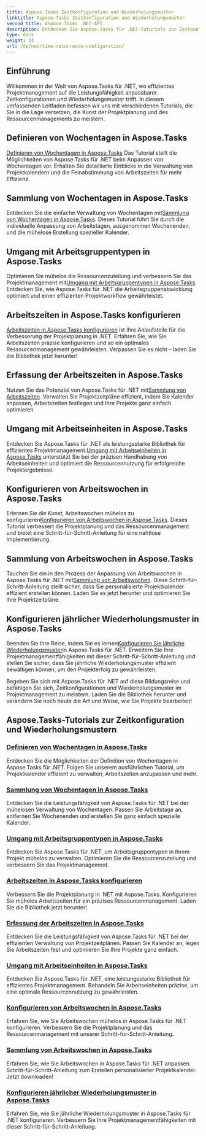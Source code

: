 ```yaml
---
title: Aspose.Tasks Zeitkonfiguration und Wiederholungsmuster
linktitle: Aspose.Tasks Zeitkonfiguration und Wiederholungsmuster
second_title: Aspose.Tasks .NET-API
description: Entdecken Sie Aspose.Tasks für .NET-Tutorials zur Zeitkonfiguration und zu Wiederholungsmustern. Verwalten Sie mühelos Kalender, passen Sie Arbeitszeiten an und optimieren Sie die Projektplanung.
type: docs
weight: 33
url: /de/net/time-recurrence-configuration/
---
```

## Einführung

Willkommen in der Welt von Aspose.Tasks für .NET, wo effizientes Projektmanagement auf die Leistungsfähigkeit anpassbarer Zeitkonfigurationen und Wiederholungsmuster trifft. In diesem umfassenden Leitfaden befassen wir uns mit verschiedenen Tutorials, die Sie in die Lage versetzen, die Kunst der Projektplanung und des Ressourcenmanagements zu meistern.

## Definieren von Wochentagen in Aspose.Tasks
[Definieren von Wochentagen in Aspose.Tasks](./defining-weekdays/) Das Tutorial stellt die Möglichkeiten von Aspose.Tasks für .NET beim Anpassen von Wochentagen vor. Erhalten Sie detaillierte Einblicke in die Verwaltung von Projektkalendern und die Feinabstimmung von Arbeitszeiten für mehr Effizienz.

## Sammlung von Wochentagen in Aspose.Tasks
Entdecken Sie die einfache Verwaltung von Wochentagen mit[Sammlung von Wochentagen in Aspose.Tasks](./weekday-collection/). Dieses Tutorial führt Sie durch die individuelle Anpassung von Arbeitstagen, ausgenommen Wochenenden, und die mühelose Erstellung spezieller Kalender.

## Umgang mit Arbeitsgruppentypen in Aspose.Tasks
 Optimieren Sie mühelos die Ressourcenzuteilung und verbessern Sie das Projektmanagement mit[Umgang mit Arbeitsgruppentypen in Aspose.Tasks](./workgroup-types/). Entdecken Sie, wie Aspose.Tasks für .NET die Arbeitsgruppenabwicklung optimiert und einen effizienten Projektworkflow gewährleistet.

## Arbeitszeiten in Aspose.Tasks konfigurieren
[Arbeitszeiten in Aspose.Tasks konfigurieren](./working-times/) ist Ihre Anlaufstelle für die Verbesserung der Projektplanung in .NET. Erfahren Sie, wie Sie Arbeitszeiten präzise konfigurieren und so ein optimales Ressourcenmanagement gewährleisten. Verpassen Sie es nicht – laden Sie die Bibliothek jetzt herunter!

## Erfassung der Arbeitszeiten in Aspose.Tasks
 Nutzen Sie das Potenzial von Aspose.Tasks für .NET mit[Sammlung von Arbeitszeiten](./working-time-collection/). Verwalten Sie Projektzeitpläne effizient, indem Sie Kalender anpassen, Arbeitszeiten festlegen und Ihre Projekte ganz einfach optimieren.

## Umgang mit Arbeitseinheiten in Aspose.Tasks
Entdecken Sie Aspose.Tasks für .NET als leistungsstarke Bibliothek für effizientes Projektmanagement.[Umgang mit Arbeitseinheiten in Aspose.Tasks](./work-units/) unterstützt Sie bei der präzisen Handhabung von Arbeitseinheiten und optimiert die Ressourcennutzung für erfolgreiche Projektergebnisse.

## Konfigurieren von Arbeitswochen in Aspose.Tasks
 Erlernen Sie die Kunst, Arbeitswochen mühelos zu konfigurieren[Konfigurieren von Arbeitswochen in Aspose.Tasks](./configuring-workweeks/). Dieses Tutorial verbessert die Projektplanung und das Ressourcenmanagement und bietet eine Schritt-für-Schritt-Anleitung für eine nahtlose Implementierung.

## Sammlung von Arbeitswochen in Aspose.Tasks
 Tauchen Sie ein in den Prozess der Anpassung von Arbeitswochen in Aspose.Tasks für .NET mit[Sammlung von Arbeitswochen](./workweek-collection/). Diese Schritt-für-Schritt-Anleitung stellt sicher, dass Sie personalisierte Projektkalender effizient erstellen können. Laden Sie es jetzt herunter und optimieren Sie Ihre Projektzeitpläne.

## Konfigurieren jährlicher Wiederholungsmuster in Aspose.Tasks
 Beenden Sie Ihre Reise, indem Sie es lernen[Konfigurieren Sie jährliche Wiederholungsmuster](./yearly-recurrence-patterns/)in Aspose.Tasks für .NET. Erweitern Sie Ihre Projektmanagementfähigkeiten mit dieser Schritt-für-Schritt-Anleitung und stellen Sie sicher, dass Sie jährliche Wiederholungsmuster effizient bewältigen können, um den Projekterfolg zu gewährleisten.

Begeben Sie sich mit Aspose.Tasks für .NET auf diese Bildungsreise und befähigen Sie sich, Zeitkonfigurationen und Wiederholungsmuster im Projektmanagement zu meistern. Laden Sie die Bibliothek herunter und verändern Sie noch heute die Art und Weise, wie Sie Projekte bearbeiten!
## Aspose.Tasks-Tutorials zur Zeitkonfiguration und Wiederholungsmustern
### [Definieren von Wochentagen in Aspose.Tasks](./defining-weekdays/)
Entdecken Sie die Möglichkeiten der Definition von Wochentagen in Aspose.Tasks für .NET. Folgen Sie unserem ausführlichen Tutorial, um Projektkalender effizient zu verwalten, Arbeitszeiten anzupassen und mehr.
### [Sammlung von Wochentagen in Aspose.Tasks](./weekday-collection/)
Entdecken Sie die Leistungsfähigkeit von Aspose.Tasks für .NET bei der mühelosen Verwaltung von Wochentagen. Passen Sie Arbeitstage an, entfernen Sie Wochenenden und erstellen Sie ganz einfach spezielle Kalender.
### [Umgang mit Arbeitsgruppentypen in Aspose.Tasks](./workgroup-types/)
Entdecken Sie Aspose.Tasks für .NET, um Arbeitsgruppentypen in Ihrem Projekt mühelos zu verwalten. Optimieren Sie die Ressourcenzuteilung und verbessern Sie das Projektmanagement.
### [Arbeitszeiten in Aspose.Tasks konfigurieren](./working-times/)
Verbessern Sie die Projektplanung in .NET mit Aspose.Tasks. Konfigurieren Sie mühelos Arbeitszeiten für ein präzises Ressourcenmanagement. Laden Sie die Bibliothek jetzt herunter!
### [Erfassung der Arbeitszeiten in Aspose.Tasks](./working-time-collection/)
Entdecken Sie die Leistungsfähigkeit von Aspose.Tasks für .NET bei der effizienten Verwaltung von Projektzeitplänen. Passen Sie Kalender an, legen Sie Arbeitszeiten fest und optimieren Sie Ihre Projekte ganz einfach.
### [Umgang mit Arbeitseinheiten in Aspose.Tasks](./work-units/)
Entdecken Sie Aspose.Tasks für .NET, eine leistungsstarke Bibliothek für effizientes Projektmanagement. Behandeln Sie Arbeitseinheiten präzise, um eine optimale Ressourcennutzung zu gewährleisten.
### [Konfigurieren von Arbeitswochen in Aspose.Tasks](./configuring-workweeks/)
Erfahren Sie, wie Sie Arbeitswochen mühelos in Aspose.Tasks für .NET konfigurieren. Verbessern Sie die Projektplanung und das Ressourcenmanagement mit unserer Schritt-für-Schritt-Anleitung.
### [Sammlung von Arbeitswochen in Aspose.Tasks](./workweek-collection/)
Erfahren Sie, wie Sie Arbeitswochen in Aspose.Tasks für .NET anpassen. Schritt-für-Schritt-Anleitung zum Erstellen personalisierter Projektkalender. Jetzt downloaden!
### [Konfigurieren jährlicher Wiederholungsmuster in Aspose.Tasks](./yearly-recurrence-patterns/)
Erfahren Sie, wie Sie jährliche Wiederholungsmuster in Aspose.Tasks für .NET konfigurieren. Verbessern Sie Ihre Projektmanagementfähigkeiten mit dieser Schritt-für-Schritt-Anleitung.